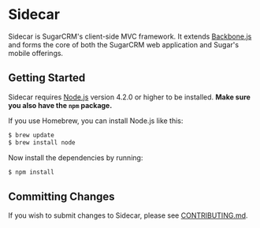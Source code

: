 # Sidecar

Sidecar is SugarCRM's client-side MVC framework. It extends [Backbone.js][backbone] and forms the core of
both the SugarCRM web application and Sugar's mobile offerings.

## Getting Started

Sidecar requires [Node.js][nodejs] version 4.2.0 or higher to be installed.
**Make sure you also have the `npm` package.**

If you use Homebrew, you can install Node.js like this:
 
```bash
$ brew update
$ brew install node
```

Now install the dependencies by running:

```bash
$ npm install
```

## Committing Changes

If you wish to submit changes to Sidecar, please see [CONTRIBUTING.md](CONTRIBUTING.md).

[backbone]: http://backbonejs.org/
[nodejs]: http://nodejs.org
